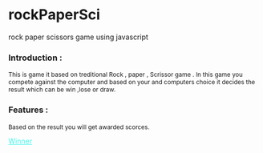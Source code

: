 # rockPaperSci
 rock paper scissors game using javascript
 
 ### Introduction :
<p style ="font-size: 12px ;">This is game it based on treditional Rock , paper , Scrissor game . In this game you compete against the computer and based on your and computers choice it decides the result which can be win ,lose or draw. </p>

### Features :
<p style ="font-size: 12px ;">Based on the result you will get awarded scorces.</p>
<u style="color:#43f7eb ; text-align :center">Winner</u>
